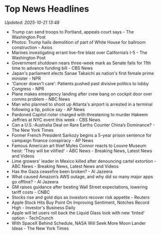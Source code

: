 # Top News Headlines

_Updated: 2025-10-21 13:48_

- Trump can send troops to Portland, appeals court says - The Washington Post
- Photos: Trump hails demolition of part of White House for ballroom construction - Axios
- Marines investigating errant live-fire blast over California’s I-5 - The Washington Post
- Government shutdown nears three-week mark as Senate fails for 11th time to advance funding bill - CBS News
- Japan's parliament elects Sanae Takaichi as nation's first female prime minister - NPR
- 'Cancer doesn't care': Patients pushed past divisive politics to lobby Congress - NPR
- Plane makes emergency landing after crew bang on cockpit door over comms problem - NBC News
- Man who planned to shoot up Atlanta's airport is arrested in a terminal following a tip, police say - AP News
- Pardoned Capitol rioter charged with threatening to murder Hakeem Jeffries at NYC event this week - CBS News
- Can a U.S.-Australia Deal on Rare Earths Counter China’s Dominance? - The New York Times
- Former French President Sarkozy begins a 5-year prison sentence for campaign finance conspiracy - AP News
- Famous American art thief Myles Connor reacts to Louvre Museum heist: 'They will be vilified' - ABC News - Breaking News, Latest News and Videos
- Lime growers' leader in Mexico killed after denouncing cartel extortion - ABC News - Breaking News, Latest News and Videos
- Has the Gaza ceasefire been broken? - Al Jazeera
- What caused Amazon’s AWS outage, and why did so many major apps go offline? - Al Jazeera
- GM raises guidance after beating Wall Street expectations, lowering tariff costs - CNBC
- Stocks rise and gold dips as investors recover risk appetite - Reuters
- Apple Stock Hits Buy Point On Improving Sentiment, Notches Record High - Investor's Business Daily
- Apple will let users roll back the Liquid Glass look with new ‘tinted’ option - TechCrunch
- With SpaceX Behind Schedule, NASA Will Seek More Moon Lander Ideas - The New York Times